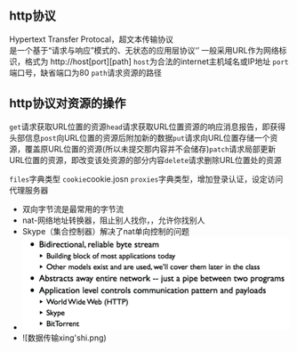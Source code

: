 ## http协议
Hypertext Transfer Protocal，超文本传输协议
<br>
是一个基于“请求与响应”模式的、无状态的应用层协议‘’
一般采用URL作为网络标识，格式为 http://host[port][path]
`host`为合法的internet主机域名或IP地址
`port`端口号，缺省端口为80
`path`请求资源的路径
## http协议对资源的操作
`get`请求获取URL位置的资源`head`请求获取URL位置资源的响应消息报告，即获得头部信息`post`向URL位置的资源后附加新的数据`put`请求向URL位置存储一个资源，覆盖原URL位置的资源(所以未提交那内容并不会储存)`patch`请求局部更新URL位置的资源，即改变该处资源的部分内容`delete`请求删除URL位置处的资源

`files`字典类型  `cookie`cookie.josn  `proxies`字典类型，增加登录认证，设定访问代理服务器

- 双向字节流是最常用的字节流
- nat-网络地址转换器，阻止别人找你，，允许你找别人
- Skype（集合控制器）解决了nat单向控制的问题
- ![输入图片说明](/imgs/2024-07-18/4EYleJkO3yd8FYWl.png)
- ![数据传输xing'shi.png)
<!--stackedit_data:
eyJoaXN0b3J5IjpbLTExMTQ2MTQ4MzIsLTIwMzc2ODM0OTYsMT
cwMzI0MjA1NCwxMzE5NjA1MDcwLDEyNzU4Nzc3NzQsMTk5NTEw
NDMxNl19
-->